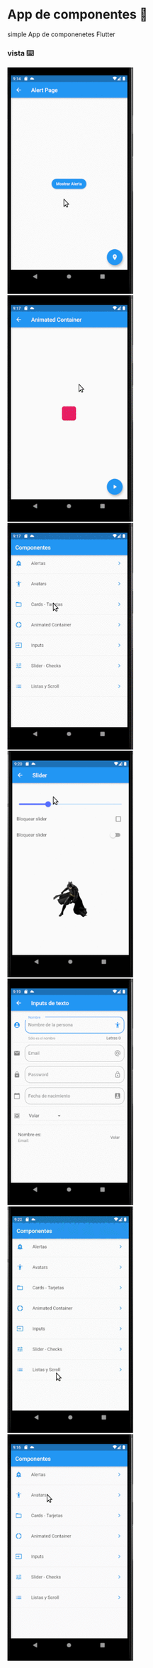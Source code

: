 # App de componentes 🚀

simple App de componenetes Flutter

### vista ⌨️

![Alt text](assets/componentes-alert.gif) ![Alt text](assets/componentes-animacion.gif) 
![Alt text](assets/componentes-cads.gif) ![Alt text](assets/componentes-check.gif) 
![Alt text](assets/componentes-formulario.gif) ![Alt text](assets/componentes-list.gif) 
![Alt text](assets/componentes-loader.gif)
